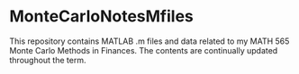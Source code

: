 # MonteCarloNotesMfiles
This repository contains MATLAB .m files and data related to my MATH 565 Monte Carlo Methods in Finances.  The contents are continually updated throughout the term.
